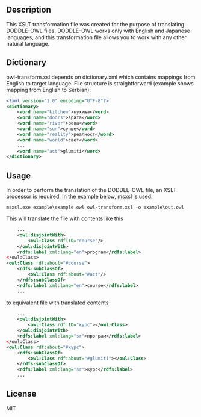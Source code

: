﻿## Description
This XSLT transformation file was created for the purpose of translating DODDLE-OWL files. DODDLE-OWL works only with English and Japanese languages, and this transformation file allows you to work with any other natural language.

## Dictionary
owl-transform.xsl depends on dictionary.xml which contains mappings from English to target language. File structure is straightforward (example shows mapping from English to Serbian):

```xml
<?xml version="1.0" encoding="UTF-8"?>
<dictionary>
	<word name="kitchen">кухиња</word>
	<word name="doors">врата</word>
	<word name="river">река</word>
	<word name="sun">сунце</word>
	<word name="reality">реалност</word>
	<word name="world">свет</word>
	...
	<word name="act">glumiti</word>
</dictionary>
```

## Usage
In order to perform the translation of the DODDLE-OWL file, an XSLT processor is required. In the example below, [msxsl](http://www.microsoft.com/en-us/download/details.aspx?id=21714) is used.

    msxsl.exe example\example.owl owl-transform.xsl -o example\out.owl

This will translate the file with contents like this
```xml
	...
	<owl:disjointWith>
		<owl:Class rdf:ID="course"/>
	</owl:disjointWith>
	<rdfs:label xml:lang="en">program</rdfs:label>
</owl:Class>
<owl:Class rdf:about="#course">
	<rdfs:subClassOf>
		<owl:Class rdf:about="#act"/>
	</rdfs:subClassOf>
	<rdfs:label xml:lang="en">course</rdfs:label>
	...
```
to equivalent file with translated contents
```xml
	...
	<owl:disjointWith>
		<owl:Class rdf:ID="курс"></owl:Class>
	</owl:disjointWith>
	<rdfs:label xml:lang="sr">програм</rdfs:label>
</owl:Class>
<owl:Class rdf:about="#курс">
	<rdfs:subClassOf>
		<owl:Class rdf:about="#glumiti"></owl:Class>
    </rdfs:subClassOf>
	<rdfs:label xml:lang="sr">курс</rdfs:label>
	...
```

## License
MIT